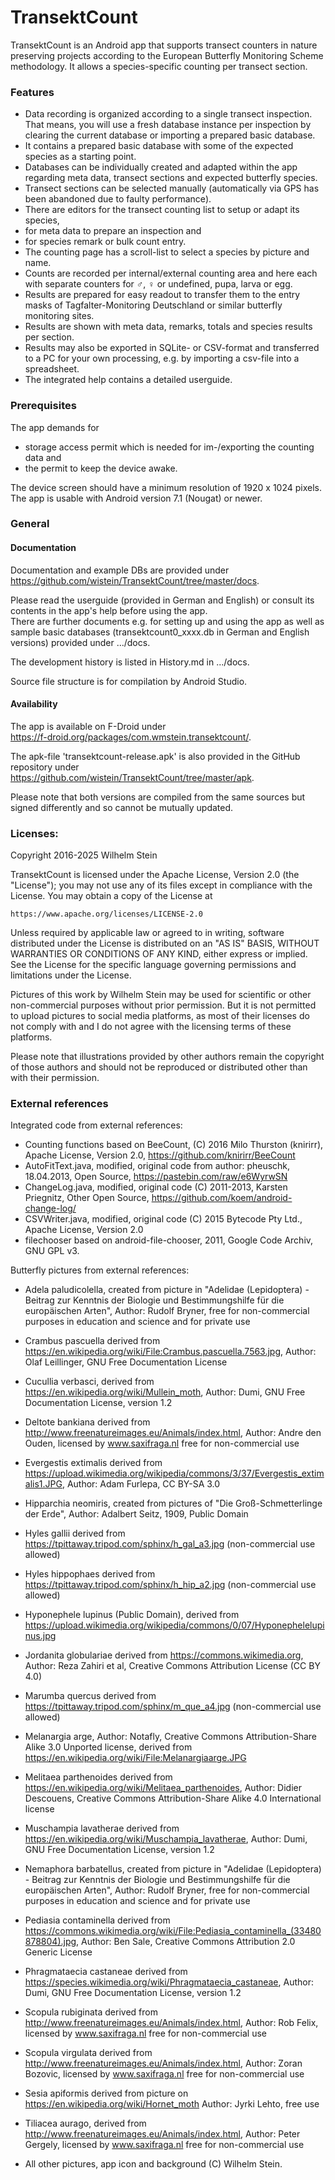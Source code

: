 # TransektCount

TransektCount is an Android app that supports transect counters in nature preserving projects according to the European Butterfly Monitoring Scheme methodology. 
It allows a species-specific counting per transect section. 

### Features

- Data recording is organized according to a single transect inspection. 
That means, you will use a fresh database instance per inspection by clearing the current database or importing a prepared basic database.
- It contains a prepared basic database with some of the expected species as a starting point.
- Databases can be individually created and adapted within the app regarding meta data, transect sections and expected butterfly species.
- Transect sections can be selected manually (automatically via GPS has been abandoned due to faulty performance).
- There are editors for the transect counting list to setup or adapt its species,
-  for meta data to prepare an inspection and
-  for species remark or bulk count entry.
- The counting page has a scroll-list to select a species by picture and name.
- Counts are recorded per internal/external counting area and here each with separate counters for ♂, ♀ or undefined, pupa, larva or egg.
- Results are prepared for easy readout to transfer them to the entry masks of Tagfalter-Monitoring Deutschland or similar butterfly monitoring sites.
- Results are shown with meta data, remarks, totals and species results per section.
- Results may also be exported in SQLite- or CSV-format and transferred to a PC for your own processing, e.g. by importing a csv-file into a spreadsheet.
- The integrated help contains a detailed userguide.

### Prerequisites
The app demands for 
- storage access permit which is needed for im-/exporting the counting data and 
- the permit to keep the device awake.

The device screen should have a minimum resolution of 1920 x 1024 pixels. 
The app is usable with Android version 7.1 (Nougat) or newer.

### General
#### Documentation
Documentation and example DBs are provided under  
https://github.com/wistein/TransektCount/tree/master/docs.

Please read the userguide (provided in German and English) or consult its contents in the app's help 
before using the app.  
There are further documents e.g. for setting up and using the app as well as sample basic databases 
(transektcount0_xxxx.db in German and English versions) provided under .../docs.

The development history is listed in History.md in .../docs.

Source file structure is for compilation by Android Studio.

#### Availability
The app is available on F-Droid under  
https://f-droid.org/packages/com.wmstein.transektcount/.

The apk-file 'transektcount-release.apk' is also provided in the GitHub repository under  
https://github.com/wistein/TransektCount/tree/master/apk.

Please note that both versions are compiled from the same sources but signed differently and so cannot 
be mutually updated.

### Licenses:

Copyright 2016-2025 Wilhelm Stein

TransektCount is licensed under the Apache License, Version 2.0 (the "License");
you may not use any of its files except in compliance with the License.
You may obtain a copy of the License at

    https://www.apache.org/licenses/LICENSE-2.0

Unless required by applicable law or agreed to in writing, software
distributed under the License is distributed on an "AS IS" BASIS,
WITHOUT WARRANTIES OR CONDITIONS OF ANY KIND, either express or implied.
See the License for the specific language governing permissions and
limitations under the License.

Pictures of this work by Wilhelm Stein may be used for scientific or other non-commercial purposes without prior permission.
But it is not permitted to upload pictures to social media platforms, as most of their licenses do not comply with and I do not agree with the licensing terms of these platforms.

Please note that illustrations provided by other authors remain the copyright of those authors and should not be reproduced or distributed other than with their permission.

### External references

Integrated code from external references:
- Counting functions based on BeeCount, (C) 2016 Milo Thurston (knirirr), 
  Apache License, Version 2.0, https://github.com/knirirr/BeeCount
- AutoFitText.java, modified, original code from author: pheuschk, 18.04.2013, 
  Open Source, https://pastebin.com/raw/e6WyrwSN
- ChangeLog.java, modified, original code (C) 2011-2013, Karsten Priegnitz, 
  Other Open Source, https://github.com/koem/android-change-log/
- CSVWriter.java, modified, original code (C) 2015 Bytecode Pty Ltd., 
  Apache License, Version 2.0
- filechooser based on android-file-chooser, 2011, Google Code Archiv, GNU GPL v3.

Butterfly pictures from external references:
- Adela paludicolella, created from picture in
  "Adelidae (Lepidoptera) - Beitrag zur Kenntnis der Biologie und Bestimmungshilfe für die europäischen Arten",
  Author: Rudolf Bryner, free for non-commercial purposes in education and science and for private use
- Crambus pascuella derived from https://en.wikipedia.org/wiki/File:Crambus.pascuella.7563.jpg,
  Author: Olaf Leillinger, GNU Free Documentation License
- Cucullia verbasci, derived from https://en.wikipedia.org/wiki/Mullein_moth,
  Author: Dumi, GNU Free Documentation License, version 1.2
- Deltote bankiana derived from http://www.freenatureimages.eu/Animals/index.html,
  Author: Andre den Ouden, licensed by www.saxifraga.nl free for non-commercial use
- Evergestis extimalis derived from https://upload.wikimedia.org/wikipedia/commons/3/37/Evergestis_extimalis1.JPG,
  Author: Adam Furlepa, CC BY-SA 3.0
- Hipparchia neomiris, created from pictures of "Die Groß-Schmetterlinge der Erde",
  Author: Adalbert Seitz, 1909, Public Domain
- Hyles gallii derived from https://tpittaway.tripod.com/sphinx/h_gal_a3.jpg (non-commercial use allowed)
- Hyles hippophaes derived from https://tpittaway.tripod.com/sphinx/h_hip_a2.jpg (non-commercial use allowed)
- Hyponephele lupinus (Public Domain), derived from https://upload.wikimedia.org/wikipedia/commons/0/07/Hyponephelelupinus.jpg
- Jordanita globulariae derived from https://commons.wikimedia.org, Author: Reza Zahiri et al,
  Creative Commons Attribution License (CC BY 4.0)
- Marumba quercus derived from https://tpittaway.tripod.com/sphinx/m_que_a4.jpg (non-commercial use allowed)
- Melanargia arge, Author: Notafly, Creative Commons Attribution-Share Alike 3.0 Unported license, derived from
  https://en.wikipedia.org/wiki/File:Melanargiaarge.JPG
- Melitaea parthenoides derived from https://en.wikipedia.org/wiki/Melitaea_parthenoides,
  Author: Didier Descouens, Creative Commons Attribution-Share Alike 4.0 International license
- Muschampia lavatherae derived from https://en.wikipedia.org/wiki/Muschampia_lavatherae,
  Author: Dumi, GNU Free Documentation License, version 1.2
- Nemaphora barbatellus, created from picture in
  "Adelidae (Lepidoptera) - Beitrag zur Kenntnis der Biologie und Bestimmungshilfe für die europäischen Arten",
  Author: Rudolf Bryner, free for non-commercial purposes in education and science and for private use
- Pediasia contaminella derived from
  https://commons.wikimedia.org/wiki/File:Pediasia_contaminella_(33480878804).jpg,
  Author: Ben Sale, Creative Commons Attribution 2.0 Generic License
- Phragmataecia castaneae derived from https://species.wikimedia.org/wiki/Phragmataecia_castaneae,
  Author: Dumi, GNU Free Documentation License, version 1.2
- Scopula rubiginata derived from http://www.freenatureimages.eu/Animals/index.html,
  Author: Rob Felix, licensed by www.saxifraga.nl free for non-commercial use
- Scopula virgulata derived from http://www.freenatureimages.eu/Animals/index.html,
  Author: Zoran Bozovic, licensed by www.saxifraga.nl free for non-commercial use
- Sesia apiformis derived from picture on https://en.wikipedia.org/wiki/Hornet_moth
  Author: Jyrki Lehto, free use
- Tiliacea aurago, derived from http://www.freenatureimages.eu/Animals/index.html,
  Author: Peter Gergely, licensed by www.saxifraga.nl free for non-commercial use

- All other pictures, app icon and background (C) Wilhelm Stein. 
